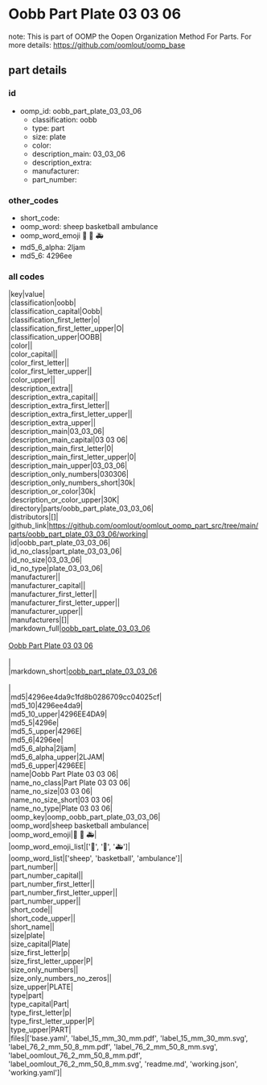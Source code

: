 # Oobb Part Plate 03 03 06  

note: This is part of OOMP the Oopen Organization Method For Parts. For more details: https://github.com/oomlout/oomp_base

##  part details





### id
* oomp_id: oobb_part_plate_03_03_06
  * classification: oobb
  * type: part
  * size: plate
  * color: 
  * description_main: 03_03_06
  * description_extra: 
  * manufacturer: 
  * part_number: 

### other_codes
* short_code: 
* oomp_word: sheep basketball ambulance
* oomp_word_emoji :sheep: :basketball: :ambulance:
* md5_6_alpha: 2ljam
* md5_6: 4296ee

### all codes 
|key|value|  
|classification|oobb|  
|classification_capital|Oobb|  
|classification_first_letter|o|  
|classification_first_letter_upper|O|  
|classification_upper|OOBB|  
|color||  
|color_capital||  
|color_first_letter||  
|color_first_letter_upper||  
|color_upper||  
|description_extra||  
|description_extra_capital||  
|description_extra_first_letter||  
|description_extra_first_letter_upper||  
|description_extra_upper||  
|description_main|03_03_06|  
|description_main_capital|03 03 06|  
|description_main_first_letter|0|  
|description_main_first_letter_upper|0|  
|description_main_upper|03_03_06|  
|description_only_numbers|030306|  
|description_only_numbers_short|30k|  
|description_or_color|30k|  
|description_or_color_upper|30K|  
|directory|parts/oobb_part_plate_03_03_06|  
|distributors|[]|  
|github_link|https://github.com/oomlout/oomlout_oomp_part_src/tree/main/parts/oobb_part_plate_03_03_06/working|  
|id|oobb_part_plate_03_03_06|  
|id_no_class|part_plate_03_03_06|  
|id_no_size|03_03_06|  
|id_no_type|plate_03_03_06|  
|manufacturer||  
|manufacturer_capital||  
|manufacturer_first_letter||  
|manufacturer_first_letter_upper||  
|manufacturer_upper||  
|manufacturers|[]|  
|markdown_full|[oobb_part_plate_03_03_06](https://github.com/oomlout/oomlout_oomp_part_src/tree/main/parts/oobb_part_plate_03_03_06/working)<br>[](https://github.com/oomlout/oomlout_oomp_part_src/tree/main/parts/oobb_part_plate_03_03_06/working)<br>[Oobb Part Plate 03 03 06](https://github.com/oomlout/oomlout_oomp_part_src/tree/main/parts/oobb_part_plate_03_03_06/working)<br><br>|  
|markdown_short|[oobb_part_plate_03_03_06](https://github.com/oomlout/oomlout_oomp_part_src/tree/main/parts/oobb_part_plate_03_03_06/working)<br><br>|  
|md5|4296ee4da9c1fd8b0286709cc04025cf|  
|md5_10|4296ee4da9|  
|md5_10_upper|4296EE4DA9|  
|md5_5|4296e|  
|md5_5_upper|4296E|  
|md5_6|4296ee|  
|md5_6_alpha|2ljam|  
|md5_6_alpha_upper|2LJAM|  
|md5_6_upper|4296EE|  
|name|Oobb Part Plate 03 03 06|  
|name_no_class|Part Plate 03 03 06|  
|name_no_size|03 03 06|  
|name_no_size_short|03 03 06|  
|name_no_type|Plate 03 03 06|  
|oomp_key|oomp_oobb_part_plate_03_03_06|  
|oomp_word|sheep basketball ambulance|  
|oomp_word_emoji|:sheep: :basketball: :ambulance:|  
|oomp_word_emoji_list|[':sheep:', ':basketball:', ':ambulance:']|  
|oomp_word_list|['sheep', 'basketball', 'ambulance']|  
|part_number||  
|part_number_capital||  
|part_number_first_letter||  
|part_number_first_letter_upper||  
|part_number_upper||  
|short_code||  
|short_code_upper||  
|short_name||  
|size|plate|  
|size_capital|Plate|  
|size_first_letter|p|  
|size_first_letter_upper|P|  
|size_only_numbers||  
|size_only_numbers_no_zeros||  
|size_upper|PLATE|  
|type|part|  
|type_capital|Part|  
|type_first_letter|p|  
|type_first_letter_upper|P|  
|type_upper|PART|  
|files|['base.yaml', 'label_15_mm_30_mm.pdf', 'label_15_mm_30_mm.svg', 'label_76_2_mm_50_8_mm.pdf', 'label_76_2_mm_50_8_mm.svg', 'label_oomlout_76_2_mm_50_8_mm.pdf', 'label_oomlout_76_2_mm_50_8_mm.svg', 'readme.md', 'working.json', 'working.yaml']|  
